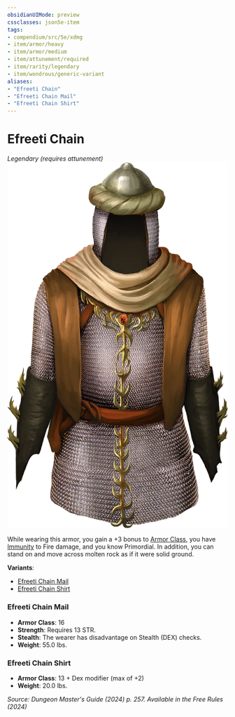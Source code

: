 ```yaml
---
obsidianUIMode: preview
cssclasses: json5e-item
tags:
- compendium/src/5e/xdmg
- item/armor/heavy
- item/armor/medium
- item/attunement/required
- item/rarity/legendary
- item/wondrous/generic-variant
aliases: 
- "Efreeti Chain"
- "Efreeti Chain Mail"
- "Efreeti Chain Shirt"
---
```

# Efreeti Chain
*Legendary (requires attunement)*  
![](/3-Mechanics/CLI/items/img/efreeti-chain.webp#right)


While wearing this armor, you gain a +3 bonus to [Armor Class](/3-Mechanics/CLI/variant-rules/armor-class-xphb.md), you have [Immunity](/3-Mechanics/CLI/variant-rules/immunity-xphb.md) to Fire damage, and you know Primordial. In addition, you can stand on and move across molten rock as if it were solid ground.

**Variants**:
- [Efreeti Chain Mail](#Efreeti%20Chain%20Mail)
- [Efreeti Chain Shirt](#Efreeti%20Chain%20Shirt)

### Efreeti Chain Mail

- **Armor Class**: 16
- **Strength**: Requires 13 STR.
- **Stealth**: The wearer has disadvantage on Stealth (DEX) checks.
- **Weight**: 55.0 lbs.

### Efreeti Chain Shirt

- **Armor Class**: 13 + Dex modifier (max of +2)
- **Weight**: 20.0 lbs.


*Source: Dungeon Master's Guide (2024) p. 257. Available in the Free Rules (2024)*